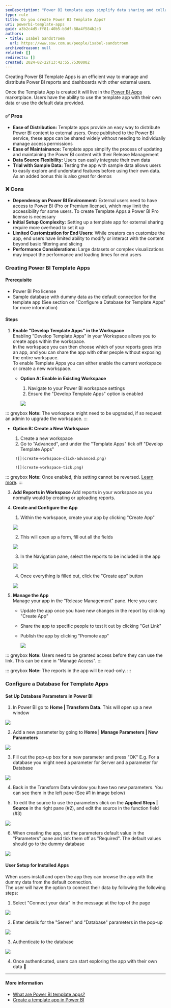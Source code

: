 ```yaml
---
seoDescription: "Power BI template apps simplify data sharing and collaboration by allowing external users to access and interact with reports and dashboards."
type: rule
title: Do you create Power BI Template Apps?
uri: powerbi-template-apps
guid: a3b2c4d5-ff81-40b5-b3df-88a4f584b2c3
authors:
- title: Isabel Sandstroem
  url: https://www.ssw.com.au/people/isabel-sandstroem
archivedreason: null
related: []
redirects: []
created: 2024-02-22T13:42:55.7530000Z
---
```


Creating Power BI Template Apps is an efficient way to manage and distribute Power BI reports and dashboards with other external users.

Once the Template App is created it will live in the [Power BI Apps](https://app.powerbi.com/groups/me/getapps/apps) marketplace. Users have the ability to use the template app with their own data or use the default data provided.

<!--endintro-->

### ✅ Pros

* **Ease of Distribution:** Template apps provide an easy way to distribute Power BI content to external users. Once published to the Power BI service, these apps can be shared widely without needing to individually manage access permissions
* **Ease of Maintainance:** Template apps simplify the process of updating and maintaining the Power BI content with their Release Management
* **Data Source Flexibility:** Users can easily integrate their own data
* **Trial with Sample Data:** Testing the app with sample data allows users to easily explore and understand features before using their own data. As an added bonus this is also great for demos

### ❌ Cons

* **Dependency on Power BI Environment:** External users need to have access to Power BI (Pro or Premium license), which may limit the accessibility for some users. To create Template Apps a Power BI Pro license is necessary
* **Initial Setup Complexity:** Setting up a template app for external sharing require more overhead to set it up
* **Limited Customization for End Users:** While creators can customize the app, end users have limited ability to modify or interact with the content beyond basic filtering and slicing
* **Performance Considerations:** Large datasets or complex visualizations may impact the performance and loading times for end users

### Creating Power BI Template Apps

#### Prerequisite

* Power BI Pro license
* Sample database with dummy data as the default connection for the template app (See section on "Configure a Database for Template Apps" for more information)

#### Steps

1. **Enable "Develop Template Apps" in the Workspace**  
Enabling "Develop Template Apps" in your Workspace allows you to create apps within the workspace.  
In the workspace you can then choose which of your reports goes into an app, and you can share the app with other people without exposing the entire workspace.  
To enable Template Apps you can either enable the current workspace or create a new workspace.

    * **Option A: Enable in Existing Workspace**
      1. Navigate to your Power BI workspace settings
      2. Ensure the "Develop Template Apps" option is enabled

        ![](workspace-settings.png)  

::: greybox
**Note:** The workspace might need to be upgraded, if so request an admin to upgrade the workspace.
:::

* **Option B: Create a New Workspace**
     1. Create a new workspace
     2. Go to "Advanced", and under the "Template Apps" tick off "Develop Template Apps"

       ![](create-workspace-click-advanced.png)

       ![](create-workspace-tick.png)

::: greybox
**Note:** Once enabled, this setting cannot be reversed. [Learn more](https://community.fabric.microsoft.com/t5/Service/Workspace-develop-a-template-app-option-is-greyed-out/m-p/2319432).
:::

3. **Add Reports in Workspace**
Add reports in your workspace as you normally would by creating or uploading reports.

4. **Create and Configure the App**
   1. Within the workspace, create your app by clicking "Create App"

     ![](create-app.png)

   2. This will open up a form, fill out all the fields

     ![](create-app-form.png)

   3. In the Navigation pane, select the reports to be included in the app

     ![](create-app-select-reports.png)

   4. Once everything is filled out, click the "Create app" button

     ![](create-app-button.png)

5. **Manage the App**  
Manage your app in the "Release Management" pane. Here you can:
   * Update the app once you have new changes in the report by clicking "Create App"
   * Share the app to specific people to test it out by clicking "Get Link"
   * Publish the app by clicking "Promote app"

     ![](release-management.png)

::: greybox
**Note:** Users need to be granted access before they can use the link. This can be done in "Manage Access".
:::

::: greybox
**Note:** The reports in the app will be read-only.
:::

### Configure a Database for Template Apps

#### Set Up Database Parameters in Power BI

1. In Power BI go to **Home | Transform Data**. This will open up a new window

  ![](powerbi-transform-data.png)

2. Add a new parameter by going to **Home | Manage Parameters | New Parameters**

  ![](powerbi-manage-parameters.png)

3. Fill out the pop-up box for a new parameter and press "OK"
  E.g. For a database you might need a parameter for Server and a parameter for Database
  
  ![](powerbi-manage-parameters-popup.png)

4. Back in the Transform Data window you have two new parameters. You can see them in the left pane (See #1 in image below)

5. To edit the source to use the parameters click on the **Applied Steps | Source** in the right pane (#2), and edit the source in the function field (#3)

  ![](powerbi-transform-data-parameters.png)

6. When creating the app, set the parameters default value in the "Parameters" pane and tick them off as "Required". The default values should go to the dummy database

  ![](create-app-database-parameters.png)

#### User Setup for Installed Apps

When users install and open the app they can browse the app with the dummy data from the default connection.  
The user will have the option to connect their data by following the following steps:

1. Select "Connect your data" in the message at the top of the page

  ![](app-connect-data.png)

2. Enter details for the "Server" and "Database" parameters in the pop-up

  ![](app-connect-data-enter-details.png)

3. Authenticate to the database

  ![](app-connect-data-authenticate.png)

4. Once authenticated, users can start exploring the app with their own data 🚀

---

#### More information

* [What are Power BI template apps?](https://learn.microsoft.com/en-us/power-bi/connect-data/service-template-apps-overview)
* [Create a template app in Power BI](https://learn.microsoft.com/en-us/power-bi/connect-data/service-template-apps-create)
